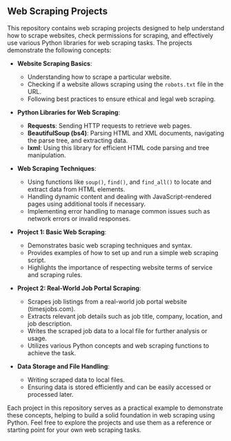 ## Web Scraping Projects

This repository contains web scraping projects designed to help understand how to scrape websites, check permissions for scraping, and effectively use various Python libraries for web scraping tasks. The projects demonstrate the following concepts:

- **Website Scraping Basics**:
  - Understanding how to scrape a particular website.
  - Checking if a website allows scraping using the `robots.txt` file in the URL.
  - Following best practices to ensure ethical and legal web scraping.

- **Python Libraries for Web Scraping**:
  - **Requests**: Sending HTTP requests to retrieve web pages.
  - **BeautifulSoup (bs4)**: Parsing HTML and XML documents, navigating the parse tree, and extracting data.
  - **lxml**: Using this library for efficient HTML code parsing and tree manipulation.

- **Web Scraping Techniques**:
  - Using functions like `soup()`, `find()`, and `find_all()` to locate and extract data from HTML elements.
  - Handling dynamic content and dealing with JavaScript-rendered pages using additional tools if necessary.
  - Implementing error handling to manage common issues such as network errors or invalid responses.

- **Project 1: Basic Web Scraping**:
  - Demonstrates basic web scraping techniques and syntax.
  - Provides examples of how to set up and run a simple web scraping script.
  - Highlights the importance of respecting website terms of service and scraping rules.

- **Project 2: Real-World Job Portal Scraping**:
  - Scrapes job listings from a real-world job portal website (timesjobs.com).
  - Extracts relevant job details such as job title, company, location, and job description.
  - Writes the scraped job data to a local file for further analysis or usage.
  - Utilizes various Python concepts and web scraping functions to achieve the task.

- **Data Storage and File Handling**:
  - Writing scraped data to local files.
  - Ensuring data is stored efficiently and can be easily accessed or processed later.

Each project in this repository serves as a practical example to demonstrate these concepts, helping to build a solid foundation in web scraping using Python. Feel free to explore the projects and use them as a reference or starting point for your own web scraping tasks.
